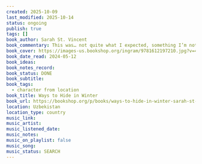 ```yaml
---
created: 2025-10-09
last_modified: 2025-10-14
status: ongoing
publish: true
tags: []
book_author: Sarah St. Vincent
book_commentary: This was… not quite what I expected, something I’m not sure how to describe, and it’ll stay with me for a long time. Set in a Pennsylvania state park, the novel is both tied to its specific place & time and also spans continents & decades. The main character is cold and distant at first, her trauma  slowly appearing itself until a heartbreaking revelation (one of many) near the end— we’re left with so many questions, no resolutions, but that’s the point, I guess. There are no answers to claiming someone is good or bad, or knowing whether you acted right or wrong.
book_cover: https://images-us.bookshop.org/ingram/9781612197210.jpg?v=4a07e662af88d66dd77271573b8a8468
book_date_read: 2024-05-12
book_ideas:
book_notes_record:
book_status: DONE
book_subtitle:
book_tags:
  - character from location
book_title: Ways to Hide in Winter
book_url: https://bookshop.org/p/books/ways-to-hide-in-winter-sarah-st-vincent/021304dcdee45682
location: Uzbekistan
location_type: country
music_link:
music_artist:
music_listened_date:
music_notes:
music_on_playlist: false
music_song:
music_status: SEARCH
---
```

